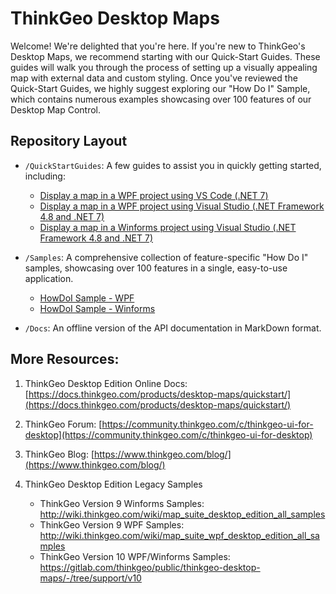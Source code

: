 # ThinkGeo Desktop Maps

Welcome! We're delighted that you're here. If you're new to ThinkGeo's Desktop Maps, we recommend starting with our Quick-Start Guides. These guides will walk you through the process of setting up a visually appealing map with external data and custom styling. Once you've reviewed the Quick-Start Guides, we highly suggest exploring our "How Do I" Sample, which contains numerous examples showcasing over 100 features of our Desktop Map Control.

## Repository Layout

- `/QuickStartGuides`: A few guides to assist you in quickly getting started, including: 

    - [Display a map in a WPF project using VS Code (.NET 7)](./QuickStartGuides/QuickStartGuide_WPF_VSCode/README.md)
    - [Display a map in a WPF project using Visual Studio (.NET Framework 4.8 and .NET 7)](./QuickStartGuides/QuickStartGuide_WPF_VS/README.md)
    - [Display a map in a Winforms project using Visual Studio (.NET Framework 4.8 and .NET 7)](./QuickStartGuides/QuickStartGuide_Winforms_VS/README.md)

- `/Samples`: A comprehensive collection of feature-specific "How Do I" samples, showcasing over 100 features in a single, easy-to-use application.
    - [HowDoI Sample - WPF](https://gitlab.com/thinkgeo/public/thinkgeo-desktop-maps/-/tree/master/samples/wpf/HowDoISample)
    - [HowDoI Sample - Winforms](https://gitlab.com/thinkgeo/public/thinkgeo-desktop-maps/-/tree/master/samples/wpf/HowDoISample)


- `/Docs`: An offline version of the API documentation in MarkDown format.


## More Resources:
1. ThinkGeo Desktop Edition Online Docs: [https://docs.thinkgeo.com/products/desktop-maps/quickstart/](https://docs.thinkgeo.com/products/desktop-maps/quickstart/)
    
2. ThinkGeo Forum: [https://community.thinkgeo.com/c/thinkgeo-ui-for-desktop](https://community.thinkgeo.com/c/thinkgeo-ui-for-desktop)
        
3. ThinkGeo Blog: [https://www.thinkgeo.com/blog/](https://www.thinkgeo.com/blog/) 

6. ThinkGeo Desktop Edition Legacy Samples
   - ThinkGeo Version 9 Winforms Samples: http://wiki.thinkgeo.com/wiki/map_suite_desktop_edition_all_samples
   - ThinkGeo Version 9 WPF Samples: http://wiki.thinkgeo.com/wiki/map_suite_wpf_desktop_edition_all_samples
   - ThinkGeo Version 10 WPF/Winforms Samples: https://gitlab.com/thinkgeo/public/thinkgeo-desktop-maps/-/tree/support/v10




